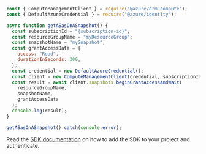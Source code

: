 ```javascript
const { ComputeManagementClient } = require("@azure/arm-compute");
const { DefaultAzureCredential } = require("@azure/identity");

async function getASasOnASnapshot() {
  const subscriptionId = "{subscription-id}";
  const resourceGroupName = "myResourceGroup";
  const snapshotName = "mySnapshot";
  const grantAccessData = {
    access: "Read",
    durationInSeconds: 300,
  };
  const credential = new DefaultAzureCredential();
  const client = new ComputeManagementClient(credential, subscriptionId);
  const result = await client.snapshots.beginGrantAccessAndWait(
    resourceGroupName,
    snapshotName,
    grantAccessData
  );
  console.log(result);
}

getASasOnASnapshot().catch(console.error);
```

Read the [SDK documentation](https://github.com/Azure/azure-sdk-for-js/blob/%40azure%2Farm-compute_17.3.1/sdk/compute/arm-compute/README.md) on how to add the SDK to your project and authenticate.

